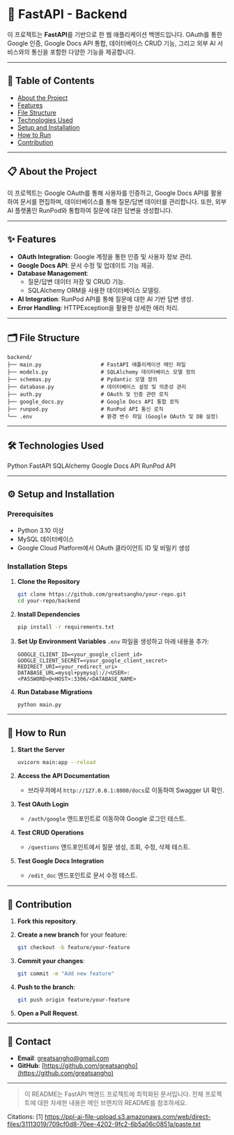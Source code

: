 # 🚀 FastAPI - Backend

이 프로젝트는 **FastAPI**를 기반으로 한 웹 애플리케이션 백엔드입니다. OAuth를 통한 Google 인증, Google Docs API 통합, 데이터베이스 CRUD 기능, 그리고 외부 AI 서비스와의 통신을 포함한 다양한 기능을 제공합니다.

---

## 📖 Table of Contents

- [About the Project](#-about-the-project)
- [Features](#-features)
- [File Structure](#-file-structure)
- [Technologies Used](#-technologies-used)
- [Setup and Installation](#-setup-and-installation)
- [How to Run](#-how-to-run)
- [Contribution](#-contribution)

---

## 📋 About the Project

이 프로젝트는 Google OAuth를 통해 사용자를 인증하고, Google Docs API를 활용하여 문서를 편집하며, 데이터베이스를 통해 질문/답변 데이터를 관리합니다. 또한, 외부 AI 플랫폼인 RunPod와 통합하여 질문에 대한 답변을 생성합니다.

---

## ✨ Features

- **OAuth Integration**: Google 계정을 통한 인증 및 사용자 정보 관리.
- **Google Docs API**: 문서 수정 및 업데이트 기능 제공.
- **Database Management**:
  - 질문/답변 데이터 저장 및 CRUD 기능.
  - SQLAlchemy ORM을 사용한 데이터베이스 모델링.
- **AI Integration**: RunPod API를 통해 질문에 대한 AI 기반 답변 생성.
- **Error Handling**: HTTPException을 활용한 상세한 에러 처리.

---

## 🗂 File Structure

```
backend/
├── main.py                   # FastAPI 애플리케이션 메인 파일
├── models.py                 # SQLAlchemy 데이터베이스 모델 정의
├── schemas.py                # Pydantic 모델 정의
├── database.py               # 데이터베이스 설정 및 의존성 관리
├── auth.py                   # OAuth 및 인증 관련 로직
├── google_docs.py            # Google Docs API 통합 로직
├── runpod.py                 # RunPod API 통신 로직
└── .env                      # 환경 변수 파일 (Google OAuth 및 DB 설정)
```

---

## 🛠 Technologies Used

Python
FastAPI
SQLAlchemy
Google Docs API
RunPod API

---

## ⚙️ Setup and Installation

### Prerequisites

- Python 3.10 이상
- MySQL 데이터베이스
- Google Cloud Platform에서 OAuth 클라이언트 ID 및 비밀키 생성

### Installation Steps

1. **Clone the Repository**
   ```bash
   git clone https://github.com/greatsangho/your-repo.git
   cd your-repo/backend
   ```

2. **Install Dependencies**
   ```bash
   pip install -r requirements.txt
   ```

3. **Set Up Environment Variables**
   `.env` 파일을 생성하고 아래 내용을 추가:
   ```
   GOOGLE_CLIENT_ID=<your_google_client_id>
   GOOGLE_CLIENT_SECRET=<your_google_client_secret>
   REDIRECT_URI=<your_redirect_uri>
   DATABASE_URL=mysql+pymysql://<USER>:<PASSWORD>@<HOST>:3306/<DATABASE_NAME>
   ```

4. **Run Database Migrations**
   ```bash
   python main.py
   ```

---

## 🚀 How to Run

1. **Start the Server**
   ```bash
   uvicorn main:app --reload
   ```

2. **Access the API Documentation**
   - 브라우저에서 `http://127.0.0.1:8000/docs`로 이동하여 Swagger UI 확인.

3. **Test OAuth Login**
   - `/auth/google` 엔드포인트로 이동하여 Google 로그인 테스트.

4. **Test CRUD Operations**
   - `/questions` 엔드포인트에서 질문 생성, 조회, 수정, 삭제 테스트.

5. **Test Google Docs Integration**
   - `/edit_doc` 엔드포인트로 문서 수정 테스트.

---

## 🤝 Contribution

1. **Fork this repository**.
2. **Create a new branch** for your feature:
   ```bash
   git checkout -b feature/your-feature
   ```

3. **Commit your changes**:
   ```bash
   git commit -m "Add new feature"
   ```

4. **Push to the branch**:
   ```bash
   git push origin feature/your-feature
   ```

5. **Open a Pull Request**.

---

## 📧 Contact

- **Email**: greatsangho@gmail.com
- **GitHub**: [https://github.com/greatsangho](https://github.com/greatsangho)

---

> 이 README는 FastAPI 백엔드 프로젝트에 최적화된 문서입니다. 전체 프로젝트에 대한 자세한 내용은 메인 브랜치의 README를 참조하세요.

Citations:
[1] https://ppl-ai-file-upload.s3.amazonaws.com/web/direct-files/31113019/709cf0d8-70ee-4202-9fc2-6b5a06c0851a/paste.txt